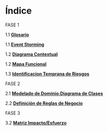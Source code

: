 # Índice
FASE 1

1.1 [**Glosario**](https://github.com/colosoler/UTN-DS25-Grupo-2-/blob/main/Documentacion/01%20-%20An%C3%A1lisis%20Inicial/1.1_glosario.md)

1.1 [**Event Storming**](https://github.com/colosoler/UTN-DS25-Grupo-2-/blob/main/Documentacion/01%20-%20An%C3%A1lisis%20Inicial/1.1_event_stoming.jpg)

1.2 [**Diagrama Contextual**](https://github.com/colosoler/UTN-DS25-Grupo-2-/blob/main/Documentacion/01%20-%20An%C3%A1lisis%20Inicial/1.2_diagrama_contextual.png) 

1.2 [**Mapa Funcional**](https://github.com/colosoler/UTN-DS25-Grupo-2-/blob/main/Documentacion/01%20-%20An%C3%A1lisis%20Inicial/1.2_mapa_funcional.jpg) 

1.3 [**Identificacion Temprana de Riesgos**](https://github.com/colosoler/UTN-DS25-Grupo-2-/blob/main/Documentacion/01%20-%20An%C3%A1lisis%20Inicial/1.3_identificacion_temprana_de_riesgos.png)

FASE 2

2.1 [**Modelado de Dominio:Diagrama de Clases**](https://github.com/colosoler/UTN-DS25-Grupo-2-/blob/main/Documentacion/02%20-%20Modelado%20de%20Dominio/2.1_diagrama_de_clases.png)

2.2 [**Definición de Reglas de Negocio**](https://github.com/colosoler/UTN-DS25-Grupo-2-/blob/main/Documentacion/02%20-%20Modelado%20de%20Dominio/2.2_definición_reglas_de_negocio.md)
 
FASE 3

3.2 [**Matriz Impacto/Esfuerzo**](https://github.com/colosoler/UTN-DS25-Grupo-2-/blob/main/Documentacion/03%20-%20Elaboraci%C3%B3n%20del%20Product%20Backlog/3.2_matriz_impacto_esfuerzo.jpg)